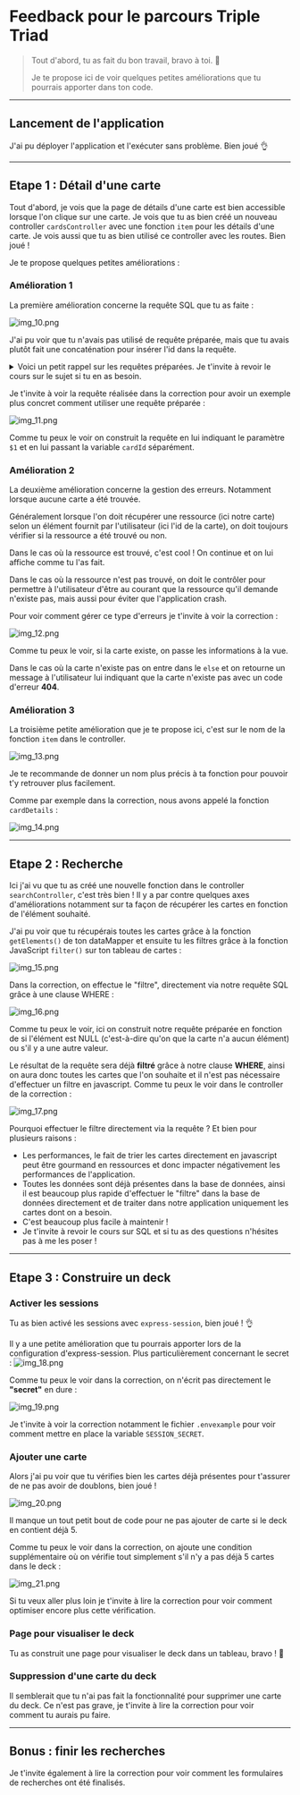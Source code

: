 # Feedback pour le parcours Triple Triad

> Tout d'abord, tu as fait du bon travail, bravo à toi. 👏
>
> Je te propose ici de voir quelques petites améliorations que tu pourrais apporter dans ton code.


---
## Lancement de l'application

J'ai pu déployer l'application et l'exécuter sans problème. Bien joué 👌

---
## Etape 1 : Détail d'une carte

Tout d'abord, je vois que la page de détails d'une carte est bien accessible lorsque l'on clique sur une carte. Je vois que tu as bien créé un nouveau controller `cardsController` avec une fonction `item` pour les détails d'une carte.
Je vois aussi que tu as bien utilisé ce controller avec les routes. Bien joué !


Je te propose quelques petites améliorations :

### Amélioration 1

La première amélioration concerne la requête SQL que tu as faite :

![img_10.png](img_10.png)

J'ai pu voir que tu n'avais pas utilisé de requête préparée, mais que tu avais plutôt fait une concaténation pour insérer l'id dans la requête.

<details>
    <summary>
        Voici un petit rappel sur les requêtes préparées. Je t'invite à revoir le cours sur le sujet si tu en as besoin.
    </summary>

Les requêtes préparées sont à favoriser pour plusieurs raisons : 

- Sécurité : Les requêtes préparées permettent de protéger les applications contre les attaques d'injection SQL en utilisant des paramètres pour les valeurs dans une requête plutôt que de les inclure directement dans la chaîne de requête. Cela permet d'échapper automatiquement les caractères spéciaux et de garantir que les valeurs fournies sont de types appropriés avant d'être utilisées dans la requête.
- Performances : Les requêtes préparées sont généralement plus performantes que les requêtes dynamiques, car elles peuvent être compilées une seule fois et réutilisées plusieurs fois, ce qui réduit les temps d'exécution et les ressources utilisées.
- Maintenabilité : Utiliser des requêtes préparées rend le code plus lisible et plus facile à maintenir car elles séparent les données des commandes SQL. Cela rend le code plus facile à comprendre et à déboguer.
- Types de données : Les requêtes préparées garantissent que les types de données sont corrects, alors que la concaténation de chaîne de caractères peut causer des problèmes de type de données.

Pour construire une requête préparée, tu peux tout simplement remplacer les variables par des paramètres "arbitraires", qui seront remplacées par nos valeurs lors de l'exécution de la requête.

Nos paramètres "arbitraires" sont écrit de la façon suivante : `$1`.
- Le **$** permets de dire à postgreSQL qu'il devra remplacer cette valeur.
- Le **1** permets de lui dire qu'il devra remplacer notre variable arbitraire par la **première** valeur qu'on lui passe en paramètres.

On peut donc remplacer `${id}` par `$1` dans la requête.

Ensuite, on a juste à transmettre les différentes variables en plus de la requête.
</details>

Je t'invite à voir la requête réalisée dans la correction pour avoir un exemple plus concret comment utiliser une requête préparée :

![img_11.png](img_11.png)

Comme tu peux le voir on construit la requête en lui indiquant le paramètre `$1` et en lui passant la variable `cardId` séparément.

### Amélioration 2

La deuxième amélioration concerne la gestion des erreurs. Notamment lorsque aucune carte a été trouvée.

Généralement lorsque l'on doit récupérer une ressource (ici notre carte) selon un élément fournit par l'utilisateur (ici l'id de la carte),
on doit toujours vérifier si la ressource a été trouvé ou non.

Dans le cas où la ressource est trouvé, c'est cool ! On continue et on lui affiche comme tu l'as fait.

Dans le cas où la ressource n'est pas trouvé, on doit le contrôler pour permettre à l'utilisateur d'être au courant que la ressource qu'il demande n'existe pas, mais aussi pour éviter que l'application crash.

Pour voir comment gérer ce type d'erreurs je t'invite à voir la correction : 

![img_12.png](img_12.png)

Comme tu peux le voir, si la carte existe, on passe les informations à la vue.

Dans le cas où la carte n'existe pas on entre dans le `else` et on retourne un message à l'utilisateur lui indiquant que la carte n'existe pas avec un code d'erreur **404**.


### Amélioration 3

La troisième petite amélioration que je te propose ici, c'est sur le nom de la fonction `item` dans le controller.

![img_13.png](img_13.png)

Je te recommande de donner un nom plus précis à ta fonction pour pouvoir t'y retrouver plus facilement.

Comme par exemple dans la correction, nous avons appelé la fonction `cardDetails` :

![img_14.png](img_14.png)

---
## Etape 2 : Recherche

Ici j'ai vu que tu as créé une nouvelle fonction dans le controller `searchController`, c'est très bien ! Il y a par contre quelques axes d'améliorations notamment sur ta façon de récupérer les cartes en fonction de l'élément souhaité.

J'ai pu voir que tu récupérais toutes les cartes grâce à la fonction `getElements()` de ton dataMapper et ensuite tu les filtres grâce à la fonction JavaScript `filter()` sur ton tableau de cartes :

![img_15.png](img_15.png)

Dans la correction, on effectue le "filtre", directement via notre requête SQL grâce à une clause WHERE :

![img_16.png](img_16.png)

Comme tu peux le voir, ici on construit notre requête préparée en fonction de si l'élément est NULL (c'est-à-dire qu'on que la carte n'a aucun élément) ou s'il y a une autre valeur.

Le résultat de la requête sera déjà **filtré** grâce à notre clause **WHERE**, ainsi on aura donc toutes les cartes que l'on souhaite et il n'est pas nécessaire d'effectuer un filtre en javascript. Comme tu peux le voir dans le controller de la correction :

![img_17.png](img_17.png)

Pourquoi effectuer le filtre directement via la requête ? Et bien pour plusieurs raisons :

- Les performances, le fait de trier les cartes directement en javascript peut être gourmand en ressources et donc impacter négativement les performances de l'application.
- Toutes les données sont déjà présentes dans la base de données, ainsi il est beaucoup plus rapide d'effectuer le "filtre" dans la base de données directement et de traiter dans notre application uniquement les cartes dont on a besoin.
- C'est beaucoup plus facile à maintenir !
- Je t'invite à revoir le cours sur SQL et si tu as des questions n'hésites pas à me les poser !

---
## Etape 3 : Construire un deck

### Activer les sessions 

Tu as bien activé les sessions avec `express-session`, bien joué ! 👌

Il y a une petite amélioration que tu pourrais apporter lors de la configuration d'express-session.
Plus particulièrement concernant le secret :
![img_18.png](img_18.png)

Comme tu peux le voir dans la correction, on n'écrit pas directement le **"secret"** en dure :

![img_19.png](img_19.png)

Je t'invite à voir la correction notamment le fichier `.envexample` pour voir comment mettre en place la variable `SESSION_SECRET`.

### Ajouter une carte

Alors j'ai pu voir que tu vérifies bien les cartes déjà présentes pour t'assurer de ne pas avoir de doublons, bien joué !

![img_20.png](img_20.png)

Il manque un tout petit bout de code pour ne pas ajouter de carte si le deck en contient déjà 5.

Comme tu peux le voir dans la correction, on ajoute une condition supplémentaire où on vérifie tout simplement s'il n'y a pas déjà 5 cartes dans le deck :

![img_21.png](img_21.png)

Si tu veux aller plus loin je t'invite à lire la correction pour voir comment optimiser encore plus cette vérification.

### Page pour visualiser le deck

Tu as construit une page pour visualiser le deck dans un tableau, bravo ! 👏

### Suppression d'une carte du deck

Il semblerait que tu n'ai pas fait la fonctionnalité pour supprimer une carte du deck.
Ce n'est pas grave, je t'invite à lire la correction pour voir comment tu aurais pu faire.

---
## Bonus : finir les recherches

Je t'invite également à lire la correction pour voir comment les formulaires de recherches ont été finalisés.
